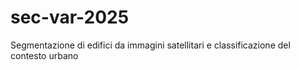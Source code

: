 # sec-var-2025
Segmentazione di edifici da immagini satellitari e classificazione del contesto urbano
